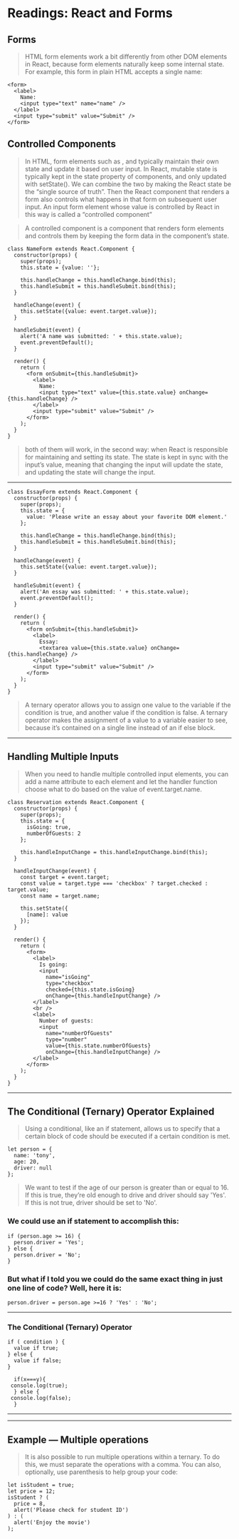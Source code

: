 # Readings: React and Forms

## Forms

> HTML form elements work a bit differently from other DOM elements in React, because form elements naturally keep some internal state. For example, this form in plain HTML accepts a single name:

```
<form>
  <label>
    Name:
    <input type="text" name="name" />
  </label>
  <input type="submit" value="Submit" />
</form>
```

## Controlled Components

> In HTML, form elements such as , and  typically maintain their own state and update it based on user input. In React, mutable state is typically kept in the state property of components, and only updated with setState().
We can combine the two by making the React state be the “single source of truth”. Then the React component that renders a form also controls what happens in that form on subsequent user input. An input form element whose value is controlled by React in this way is called a “controlled component”


>  A controlled component is a component that renders form elements and controls them by keeping the form data in the component’s state.


```
class NameForm extends React.Component {
  constructor(props) {
    super(props);
    this.state = {value: ''};

    this.handleChange = this.handleChange.bind(this);
    this.handleSubmit = this.handleSubmit.bind(this);
  }

  handleChange(event) {
    this.setState({value: event.target.value});
  }

  handleSubmit(event) {
    alert('A name was submitted: ' + this.state.value);
    event.preventDefault();
  }

  render() {
    return (
      <form onSubmit={this.handleSubmit}>
        <label>
          Name:
          <input type="text" value={this.state.value} onChange={this.handleChange} />
        </label>
        <input type="submit" value="Submit" />
      </form>
    );
  }
}
```

>   both of them will work, in the second way: when React is responsible for maintaining and setting its state. The state is kept in sync with the input’s value, meaning that changing the input will update the state, and updating the state will change the input.

***

```
class EssayForm extends React.Component {
  constructor(props) {
    super(props);
    this.state = {
      value: 'Please write an essay about your favorite DOM element.'
    };

    this.handleChange = this.handleChange.bind(this);
    this.handleSubmit = this.handleSubmit.bind(this);
  }

  handleChange(event) {
    this.setState({value: event.target.value});
  }

  handleSubmit(event) {
    alert('An essay was submitted: ' + this.state.value);
    event.preventDefault();
  }

  render() {
    return (
      <form onSubmit={this.handleSubmit}>
        <label>
          Essay:
          <textarea value={this.state.value} onChange={this.handleChange} />
        </label>
        <input type="submit" value="Submit" />
      </form>
    );
  }
}
```
>  A ternary operator allows you to assign one value to the variable if the condition is true, and another value if the condition is false. A ternary operator makes the assignment of a value to a variable easier to see, because it’s contained on a single line instead of an if else block.


***

## Handling Multiple Inputs

> When you need to handle multiple controlled input elements, you can add a name attribute to each element and let the handler function choose what to do based on the value of event.target.name.

```
class Reservation extends React.Component {
  constructor(props) {
    super(props);
    this.state = {
      isGoing: true,
      numberOfGuests: 2
    };

    this.handleInputChange = this.handleInputChange.bind(this);
  }

  handleInputChange(event) {
    const target = event.target;
    const value = target.type === 'checkbox' ? target.checked : target.value;
    const name = target.name;

    this.setState({
      [name]: value
    });
  }

  render() {
    return (
      <form>
        <label>
          Is going:
          <input
            name="isGoing"
            type="checkbox"
            checked={this.state.isGoing}
            onChange={this.handleInputChange} />
        </label>
        <br />
        <label>
          Number of guests:
          <input
            name="numberOfGuests"
            type="number"
            value={this.state.numberOfGuests}
            onChange={this.handleInputChange} />
        </label>
      </form>
    );
  }
}
```
***

## The Conditional (Ternary) Operator Explained

> Using a conditional, like an if statement, allows us to specify that a certain block of code should be executed if a certain condition is met.

```
let person = {
  name: 'tony',
  age: 20,
  driver: null
};
```
> We want to test if the age of our person is greater than or equal to 16. If this is true, they’re old enough to drive and driver should say 'Yes'. If this is not true, driver should be set to 'No'.

### We could use an if statement to accomplish this:

```
if (person.age >= 16) {
  person.driver = 'Yes';
} else {
  person.driver = 'No';
}
```
### But what if I told you we could do the same exact thing in just one line of code? Well, here it is:

```
person.driver = person.age >=16 ? 'Yes' : 'No';
```
***

### The Conditional (Ternary) Operator
```
if ( condition ) {
  value if true;
} else {
  value if false;
}
```
```
  if(x===y){
 console.log(true);
  } else {
 console.log(false);
  }
```

***
***

## Example — Multiple operations

> It is also possible to run multiple operations within a ternary. To do this, we must separate the operations with a comma. You can also, optionally, use parenthesis to help group your code:

```
let isStudent = true;
let price = 12;
isStudent ? (
  price = 8,
  alert('Please check for student ID')
) : (
  alert('Enjoy the movie')
);
```





